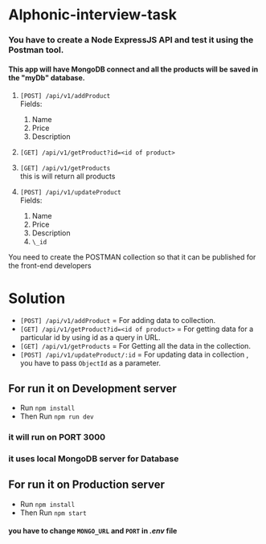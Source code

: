 # Alphonic-interview-task

### You have to create a Node ExpressJS API and test it using the Postman tool.

#### This app will have MongoDB connect and all the products will be saved in the "myDb" database.

1. `[POST] /api/v1/addProduct`  
    Fields:

   1. Name
   2. Price
   3. Description

2. `[GET] /api/v1/getProduct?id=<id of product>`

3. `[GET] /api/v1/getProducts`  
   this is will return all products

4. `[POST] /api/v1/updateProduct`  
   Fields:
   1. Name
   2. Price
   3. Description
   4. `\_id`

You need to create the POSTMAN collection so that it can be published for the front-end developers

# Solution

- `[POST] /api/v1/addProduct` = For adding data to collection.
- `[GET] /api/v1/getProduct?id=<id of product>` = For getting data for a particular id by using id as a query in URL.
- `[GET] /api/v1/getProducts` = For Getting all the data in the collection.
- `[POST] /api/v1/updateProduct/:id` = For updating data in collection , you have to pass `ObjectId` as a parameter.

## For run it on Development server

- Run `npm install`
- Then Run `npm run dev`

### it will run on PORT 3000

### it uses local MongoDB server for Database

## For run it on Production server

- Run `npm install`
- Then Run `npm start`

#### you have to change `MONGO_URL` and `PORT` in _.env_ file
